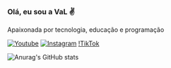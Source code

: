 ### Olá, eu sou a VaL ✌️
Apaixonada por tecnologia, educação e programação


[![Youtube](https://img.shields.io/badge/YouTube-FF0000?style=for-the-badge&logo=youtube&logoColor=white)](https://youtube.com/@valeriajf1)
[![Instagram](https://img.shields.io/badge/Instagram-E4405F?style=for-the-badge&logo=instagram&logoColor=white)](https://instagram.com/@valeriajf1)
[!TikTok](https://img.shields.io/badge/TikTok-000000?style=flat&logo=tiktok&logoColor=white)

![Anurag's GitHub stats](https://github-readme-stats.vercel.app/api?username=valeriajf&show_icons=true&theme=radical)
